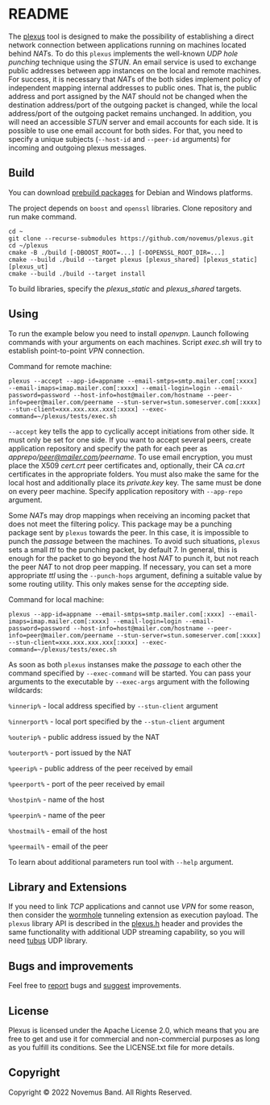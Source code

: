 # README

The [plexus](https://github.com/novemus/plexus) tool is designed to make the possibility of establishing a direct network connection between applications running on machines located behind *NAT*s. To do this `plexus` implements the well-known *UDP hole punching* technique using the *STUN*. An email service is used to exchange public addresses between app instances on the local and remote machines. For success, it is necessary that *NAT*s of the both sides implement policy of independent mapping internal addresses to public ones. That is, the public address and port assigned by the *NAT* should not be changed when the destination address/port of the outgoing packet is changed, while the local address/port of the outgoing packet remains unchanged. In addition, you will need an accessible *STUN* server and email accounts for each side. It is possible to use one email account for both sides. For that, you need to specify a unique subjects (`--host-id` and `--peer-id` arguments) for incoming and outgoing plexus messages.

## Build

You can download [prebuild packages](https://github.com/novemus/plexus/releases) for Debian and Windows platforms.

The project depends on `boost` and `openssl` libraries. Clone repository and run make command.

```console
cd ~
git clone --recurse-submodules https://github.com/novemus/plexus.git
cd ~/plexus
cmake -B ./build [-DBOOST_ROOT=...] [-DOPENSSL_ROOT_DIR=...]
cmake --build ./build --target plexus [plexus_shared] [plexus_static] [plexus_ut]
cmake --build ./build --target install
```

To build libraries, specify the *plexus_static* and *plexus_shared* targets.

## Using

To run the example below you need to install *openvpn*. Launch following commands with your arguments on each machines. Script *exec.sh* will try to establish point-to-point *VPN* connection.

Command for remote machine:
```console
plexus --accept --app-id=appname --email-smtps=smtp.mailer.com[:xxxx] --email-imaps=imap.mailer.com[:xxxx] --email-login=login --email-password=password --host-info=host@mailer.com/hostname --peer-info=peer@mailer.com/peername --stun-server=stun.someserver.com[:xxxx] --stun-client=xxx.xxx.xxx.xxx[:xxxx] --exec-command=~/plexus/tests/exec.sh
```

`--accept` key tells the app to cyclically accept initiations from other side. It must only be set for one side. If you want to accept several peers, create application repository and specify the path for each peer as *apprepo/peer@mailer.com/peername*. To use email encryption, you must place the X509 *cert.crt* peer certificates and, optionally, their CA *ca.crt* certificates in the appropriate folders. You must also make the same for the local host and additionally place its *private.key* key. The same must be done on every peer machine. Specify application repository with `--app-repo` argument.

Some *NAT*s may drop mappings when receiving an incoming packet that does not meet the filtering policy. This package may be a punching package sent by `plexus` towards the peer. In this case, it is impossible to punch the *passage* between the machines. To avoid such situations, `plexus` sets a small *ttl* to the punching packet, by default 7. In general, this is enough for the packet to go beyond the host *NAT* to punch it, but not reach the peer *NAT* to not drop peer mapping. If necessary, you can set a more appropriate *ttl* using the `--punch-hops` argument, defining a suitable value by some routing utility. This only makes sense for the *accepting* side.

Command for local machine:
```console
plexus --app-id=appname --email-smtps=smtp.mailer.com[:xxxx] --email-imaps=imap.mailer.com[:xxxx] --email-login=login --email-password=password --host-info=host@mailer.com/hostname --peer-info=peer@mailer.com/peername --stun-server=stun.someserver.com[:xxxx] --stun-client=xxx.xxx.xxx.xxx[:xxxx] --exec-command=~/plexus/tests/exec.sh
```

As soon as both `plexus` instanses make the *passage* to each other the command specified by `--exec-command` will be started. You can pass your arguments to the executable by `--exec-args` argument with the following wildcards:

`%innerip%` - local address specified by `--stun-client` argument

`%innerport%` - local port specified by the `--stun-client` argument

`%outerip%` - public address issued by the NAT

`%outerport%` - port issued by the NAT

`%peerip%` - public address of the peer received by email

`%peerport%` - port of the peer received by email

`%hostpin%` - name of the host

`%peerpin%` - name of the peer

`%hostmail%` - email of the host

`%peermail%` - email of the peer

To learn about additional parameters run tool with `--help` argument.

## Library and Extensions

If you need to link *TCP* applications and cannot use *VPN* for some reason, then consider the [wormhole](https://github.com/novemus/wormhole) tunneling extension as execution payload. The `plexus` library API is described in the [plexus.h](https://github.com/novemus/plexus/blob/master/plexus.h) header and provides the same functionality with additional UDP streaming capability, so you will need [tubus](https://github.com/novemus/tubus) UDP library.

## Bugs and improvements

Feel free to [report](https://github.com/novemus/plexus/issues) bugs and [suggest](https://github.com/novemus/plexus/issues) improvements. 

## License

Plexus is licensed under the Apache License 2.0, which means that you are free to get and use it for commercial and non-commercial purposes as long as you fulfill its conditions. See the LICENSE.txt file for more details.

## Copyright

Copyright © 2022 Novemus Band. All Rights Reserved.
